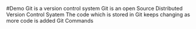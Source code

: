 #Demo
Git is a version control system
Git is an open Source Distributed Version Control Syatem
The code which is stored in Git keeps changing as more code is added
Git Commands 
